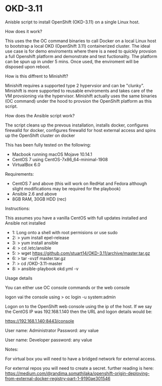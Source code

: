 # OKD-3.11

Anisble script to install OpenShift (OKD-3.11) on a single Linux host. 

How does it work?

This uses the the OC command binaries to call Docker on a local Linux host to bootstrap a local OKD (OpenShift 3.11) containerized cluster. The ideal use case is for demo enviroments where there is a need to quickly provsion a full Openshift platform and demonstrate and test fuctionailty. The platform can be spun up in under 5 mins. Once used, the enviroment will be disposed upon reboot.

How is this diffrent to Minishift?

Minishift requires a supported type 2 hypervsior and can be "clunky". Minishift is more supported to reusable enviroments and takes care of the VM provsioning via the hypervisor. Minishift actually uses the same binaries (OC command) under the hood to provsion the OpenShift platform as this script.

How does the Ansible script work?

The script cleans up the prevous installation, installs docker, configures firewalld for docker, configures firewalld for host external access and spins up the OpenShift cluster on docker

This has been fully tested on the following:
- Macbook running macOS Mojave 10.14.1
- CentOS 7 using CentOS-7x86_64-minimal-1908
- VirtualBox 6.0

Requirements:
- CentOS 7 and above (this will work on RedHat and Fedora although slight modifications may be required for the playbook)
- Ansible 2.6 and above
- 8GB RAM, 30GB HDD (rec)

Instructions:

This assumes you have a vanilla CentOS with full updates installed and Ansible not installed 

- 1: Long onto a shell with root permisions or use sudo 
- 2: > yum install epel-release
- 3: > yum install ansible 
- 4: > cd /etc/ansible
- 5: > wget https://github.com/stuart14/OKD-3.11/archive/master.tar.gz
- 6: > tar -xvzf  master.tar.gz
- 7: > cd /OKD-3.11-master
- 8: > ansible-playbook okd.yml -v

Usage details

You can either use OC console commands or the web console

logon vai the console using > oc login -u system:admin

Logon on to the OpenShift web console using the ip of the host. If we say the CentOS IP was 192.168.1.140 then the URL and logon details would be:

https://192.168.1.140:8443/console

User name: Administrator
Password: any value

User name: Developer 
password: any value

Notes:

For virtual box you will need to have a bridged network for external access.

For external repos you will need to create a secret. further reading is here: 
https://medium.com/@randima.somathilaka/openshift-origin-deploying-from-external-docker-registry-part-1-9190ae301546





